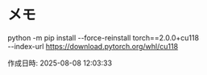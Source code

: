 # メモ

python -m pip install --force-reinstall torch==2.0.0+cu118 \
  --index-url https://download.pytorch.org/whl/cu118

作成日時: 2025-08-08 12:03:33